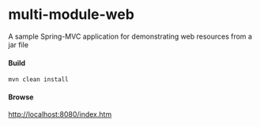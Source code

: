 # multi-module-web
A sample Spring-MVC application for demonstrating web resources from a jar file
#### Build
``` mvn clean install ```
#### Browse
<http://localhost:8080/index.htm>

